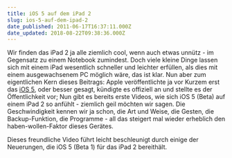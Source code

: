 ```yaml
---
title: iOS 5 auf dem iPad 2
slug: ios-5-auf-dem-ipad-2
date_published: 2011-06-17T16:37:11.000Z
date_updated: 2018-08-22T09:38:36.000Z
---
```


Wir finden das iPad 2 ja alle ziemlich cool, wenn auch etwas unnütz - im Gegensatz zu einem Notebook zumindest. Doch viele kleine Dinge lassen sich mit einem iPad wesentlich schneller und leichter erfüllen, als dies mit einem ausgewachsenem PC möglich wäre, das ist klar. Nun aber zum eigentlichen Kern dieses Beitrags: Apple veröffentlichte ja vor Kurzem erst das [iOS 5](__GHOST_URL__/das-also-bringt-uns-die-wwdc-2011/), oder besser gesagt, kündigte es offiziell an und stellte es der Öffentlichkeit vor; Nun gibt es bereits erste Videos, wie sich iOS 5 (Beta) auf einem iPad 2 so anfühlt - ziemlich geil möchten wir sagen. Die Geschwindigkeit kennen wir ja schon, die Art und Weise, die Gesten, die Backup-Funktion, die Programme - all das steigert mal wieder erheblich den haben-wollen-Faktor dieses Gerätes.

Dieses freundliche Video führt leicht beschleunigt durch einige der  Neuerungen, die iOS 5 (Beta 1) für das iPad 2 bereithält.
